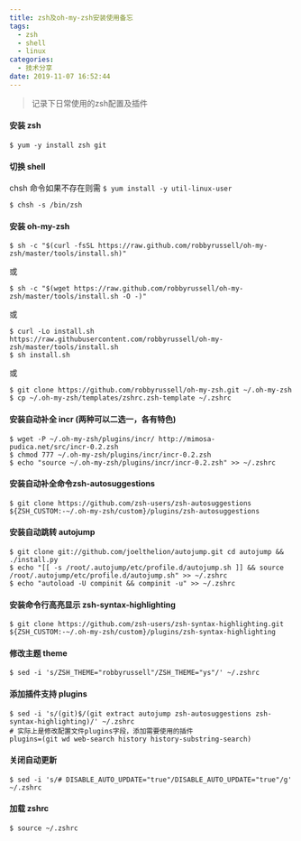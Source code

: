 ```yaml
---
title: zsh及oh-my-zsh安装使用备忘
tags:
  - zsh
  - shell
  - linux
categories:
  - 技术分享
date: 2019-11-07 16:52:44
---
```


> 记录下日常使用的zsh配置及插件

#### 安装 zsh

```
$ yum -y install zsh git 
```
<!-- more -->

#### 切换 shell

chsh 命令如果不存在则需 `$ yum install -y util-linux-user`
```
$ chsh -s /bin/zsh
```
#### 安装 oh-my-zsh  

```
$ sh -c "$(curl -fsSL https://raw.github.com/robbyrussell/oh-my-zsh/master/tools/install.sh)" 
```
或
```
$ sh -c "$(wget https://raw.github.com/robbyrussell/oh-my-zsh/master/tools/install.sh -O -)" 
```
或
```
$ curl -Lo install.sh https://raw.githubusercontent.com/robbyrussell/oh-my-zsh/master/tools/install.sh
$ sh install.sh
```
或
```
$ git clone https://github.com/robbyrussell/oh-my-zsh.git ~/.oh-my-zsh
$ cp ~/.oh-my-zsh/templates/zshrc.zsh-template ~/.zshrc
```

#### 安装自动补全 incr (两种可以二选一，各有特色)

```
$ wget -P ~/.oh-my-zsh/plugins/incr/ http://mimosa-pudica.net/src/incr-0.2.zsh 
$ chmod 777 ~/.oh-my-zsh/plugins/incr/incr-0.2.zsh  
$ echo "source ~/.oh-my-zsh/plugins/incr/incr-0.2.zsh" >> ~/.zshrc 
```
#### 安装自动补全命令zsh-autosuggestions 

```
$ git clone https://github.com/zsh-users/zsh-autosuggestions ${ZSH_CUSTOM:-~/.oh-my-zsh/custom}/plugins/zsh-autosuggestions 
```
#### 安装自动跳转 autojump 

```
$ git clone git://github.com/joelthelion/autojump.git cd autojump && ./install.py   
$ echo "[[ -s /root/.autojump/etc/profile.d/autojump.sh ]] && source /root/.autojump/etc/profile.d/autojump.sh" >> ~/.zshrc 
$ echo "autoload -U compinit && compinit -u" >> ~/.zshrc  
```
#### 安装命令行高亮显示 zsh-syntax-highlighting 

```
$ git clone https://github.com/zsh-users/zsh-syntax-highlighting.git ${ZSH_CUSTOM:-~/.oh-my-zsh/custom}/plugins/zsh-syntax-highlighting 
```

#### 修改主题 theme 

```
$ sed -i 's/ZSH_THEME="robbyrussell"/ZSH_THEME="ys"/' ~/.zshrc 
```
#### 添加插件支持 plugins 

```
$ sed -i 's/(git)$/(git extract autojump zsh-autosuggestions zsh-syntax-highlighting)/' ~/.zshrc 
# 实际上是修改配置文件plugins字段，添加需要使用的插件
plugins=(git wd web-search history history-substring-search)
```
#### 关闭自动更新

```
$ sed -i 's/# DISABLE_AUTO_UPDATE="true"/DISABLE_AUTO_UPDATE="true"/g' ~/.zshrc 
```
#### 加载 zshrc 

```
$ source ~/.zshrc 
```